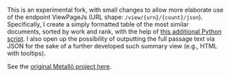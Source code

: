 This is an experimental fork, with small changes to allow more elaborate use of the endpoint ViewPageJs (URL shape: `/view/{urn}/{count}/json`). Specifically, I create a simply formatted table of the most similar documents, sorted by work and rank, with the help of [this additional Python script](https://github.com/tylergneill/pramana-nlp/blob/master/4_lda_topic_modeling/4.6_doc_similarity_table/format_doc_similarity_table.py). I also open up the possibility of outputting the full passage text via JSON for the sake of a further developed such summary view (e.g., HTML with tooltips).

See the [original Metallō project here](https://github.com/ThomasK81/Metallo).